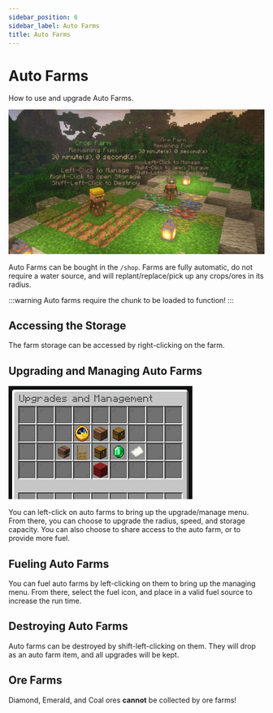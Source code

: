 ```yaml
---
sidebar_position: 6
sidebar_label: Auto Farms
title: Auto Farms
---
```


# Auto Farms
How to use and upgrade Auto Farms.

![Auto Farm](./img/auto-farm.png)

Auto Farms can be bought in the `/shop`. Farms are fully automatic, do not require a water source, and will replant/replace/pick up any crops/ores in its radius.

:::warning
Auto farms require the chunk to be loaded to function!
:::

## Accessing the Storage
The farm storage can be accessed by right-clicking on the farm.

## Upgrading and Managing Auto Farms
![Auto Farm Menu](./img/auto-farm-menu.png)

You can left-click on auto farms to bring up the upgrade/manage menu. From there, you can choose to upgrade the radius, speed, and storage capacity. You can also choose to share access to the auto farm, or to provide more fuel.

## Fueling Auto Farms
You can fuel auto farms by left-clicking on them to bring up the managing menu. From there, select the fuel icon, and place in a valid fuel source to increase the run time.

## Destroying Auto Farms
Auto farms can be destroyed by shift-left-clicking on them. They will drop as an auto farm item, and all upgrades will be kept.

## Ore Farms
Diamond, Emerald, and Coal ores **cannot** be collected by ore farms!
